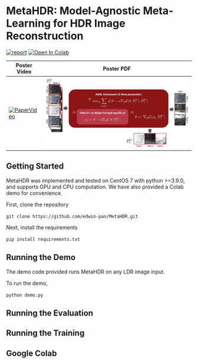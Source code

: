 # MetaHDR: Model-Agnostic Meta-Learning for HDR Image Reconstruction
[![report](https://img.shields.io/badge/arxiv-report-red)](https://www.google.com/url?sa=i&url=https%3A%2F%2Ftenor.com%2Fsearch%2Fawkward-seal-gifs&psig=AOvVaw1bCPMztbOxyoQcICi_741A&ust=1616201758956000&source=images&cd=vfe&ved=0CAIQjRxqFwoTCPC4jPCSu-8CFQAAAAAdAAAAABAS) [![Open In Colab](https://colab.research.google.com/assets/colab-badge.svg)](https://www.google.com/url?sa=i&url=https%3A%2F%2Ftenor.com%2Fsearch%2Fawkward-seal-gifs&psig=AOvVaw1bCPMztbOxyoQcICi_741A&ust=1616201758956000&source=images&cd=vfe&ved=0CAIQjRxqFwoTCPC4jPCSu-8CFQAAAAAdAAAAABAS)

| Poster Video                                                                                                | Poster PDF                                                                                                |
|------------------------------------------------------------------------------------------------------------|--------------------------------------------------------------------------------------------------------------------|
| [![PaperVideo](https://img.youtube.com/vi/RvQIZ7aNOc0/0.jpg)](https://www.youtube.com/watch?v=RvQIZ7aNOc0) | [![PosterPDF](./materials/MetaHDR-FlowDiagram.jpg)](https://drive.google.com/file/d/1g1XR3ZRRs6CCAxeiSVdE6fcffyXVxdOh/view?usp=sharing) |

## Getting Started
MetaHDR was implemented and tested on CentOS 7 with python >=3.9.0, and supports GPU and CPU computation. We have also provided a Colab demo for convenience.

First, clone the repository

```git clone https://github.com/edwin-pan/MetaHDR.git```

Next, install the requirements

```pip install requirements.txt```

## Running the Demo
The demo code provided runs MetaHDR on any LDR image input. 

To run the demo,

```python demo.py ```

## Running the Evaluation


## Running the Training


## Google Colab

